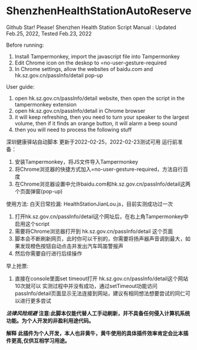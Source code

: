 # ShenzhenHealthStationAutoReserve
Github Star! Please! 
Shenzhen Health Station Script Manual : Updated Feb.25, 2022, Tested Feb.23, 2022

Before running: 
1. Install Tampermonkey, import the javascript file into Tampermonkey
2. Edit Chrome icon on the deskop to =no-user-gesture-required
3. In Chrome settings, allow the websites of baidu.com and hk.sz.gov.cn/passInfo/detail pop-up

User guide: 
1. open hk.sz.gov.cn/passInfo/detail website, then open the script in the tampermonkey extension
2. open hk.sz.gov.cn/passInfo/detail in Chrome browser
3. it will keep refreshing, then you need to turn your speaker to the largest volume, then if it finds an orange button, it will alarm a beep sound
4. then you will need to process the following stuff

深圳健康驿站自动脚本 更新于2022-02-25，2022-02-23测试可用
运行前准备：
1. 安装Tampermonkey，将JS文件导入Tampermonkey
2. 将Chrome浏览器的快捷方式加入=no-user-gesture-required，方法自行百度
3. 在Chrome浏览器设置中允许baidu.com和hk.sz.gov.cn/passInfo/detail这两个页面弹窗(pop-up)

使用方法: 
白天日常捡漏: HealthStationJianLou.js，目前实测成功过一次
1. 打开hk.sz.gov.cn/passInfo/detail这个网址后，在右上角Tampermonkey中启用这个script 
2. 需要将Chrome浏览器打开到 hk.sz.gov.cn/passInfo/detail 这个页面
3. 脚本会不断刷新网页，此时你可以干别的，你需要将扬声器声音调到最大，如果发现橙色按钮自动点击并发出汽车鸣笛警报声
4. 然后你需要自行进行后续操作

早上抢票: 
1. 直接在console里面set timeout打开 hk.sz.gov.cn/passInfo/detail这个网站10次就可以
实测过程中并没有成功，通过setTimeout功能访问passInfo/detail页面显示无法连接到网站，建议有相同想法想要尝试的同仁可以进行更多尝试

***法律风险规避***
**注意:此脚本仅能代替人工手动刷新，并不具备任何侵入计算机系统功能。为个人开发的非盈利用途代码。**

**解释**
**此插件为个人开发，本人也非黄牛，黄牛使用的具体插件效率肯定会比本插件更高,仅供互相学习用途。**